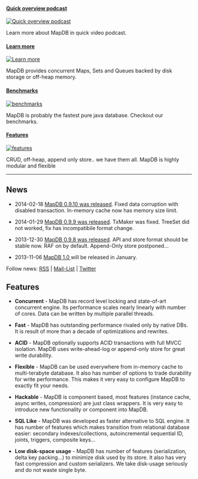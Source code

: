 #### [Quick overview podcast][overview]

[![Quick overview podcast](images/car-overview.jpg)][overview]

Learn more about MapDB in quick video podcast.


#### [Learn more][intro]
[![Learn more](images/car-intro.png)][intro]

MapDB provides concurrent Maps, Sets and Queues backed by disk storage or off-heap memory.


#### [Benchmarks][benchmarks]

[![benchmarks](images/car-benchmarks.jpg)][benchmarks]

MapDB is probably the fastest pure java database. Checkout our benchmarks.


#### [Features][features]

[![features](images/car-features.png)][features]

CRUD, off-heap, append only store.. we have them all. MapDB is highly modular and flexible


[overview]: http://youtu.be/_KGDwwEP5js
[intro]: 02-getting-started.html
[benchmarks]: /benchmarks.html
[features]: /features.html


---


News
----

* 2014-02-18 [MapDB 0.9.10 was released](http://www.mapdb.org/changelog.html#Version_0910_2014-02-18). Fixed data corruption with disabled transaction. In-memory cache now has memory size limit.

* 2014-01-29 [MapDB 0.9.9 was released](http://www.mapdb.org/changelog.html#Version_099_2014-01-29). TxMaker was fixed. TreeSet did not worked, fix has incompatibile format change.

* 2013-12-30 [MapDB 0.9.8 was released](http://www.mapdb.org/changelog.html#Version_098_2013-12-30). API and store format should be stable now. RAF on by default. Append-Only store postponed...

* 2013-11-06 [MapDB 1.0 ](http://kotek.net/blog/MapDB_1_in_january) will be released in January.


Follow news:
[RSS](news.xml) |
[Mail-List](https://groups.google.com/forum/?fromgroups#!forum/mapdb-news) |
[Twitter](http://twitter.com/MapDBnews)

Features
--------
* **Concurrent** - MapDB has record level locking and state-of-art concurrent engine. Its performance scales nearly linearly with number of cores. Data can be written by multiple parallel threads.

* **Fast** - MapDB has outstanding performance rivaled only by native DBs. It is result of more than a decade of optimizations and rewrites.

* **ACID** - MapDB optionally supports ACID transactions with full MVCC isolation. MapDB uses write-ahead-log or append-only store for great write durability.

* **Flexible** - MapDB can be used everywhere from in-memory cache to multi-terabyte database. It also has number of options to trade durability for write performance. This makes it very easy to configure MapDB to exactly fit your needs.

* **Hackable** - MapDB is component based, most features (instance cache, async writes, compression) are just class wrappers. It is very easy to introduce new functionality or component into MapDB.

* **SQL Like** - MapDB was developed as faster alternative to SQL engine. It has number of features which makes transition from relational database easier: secondary indexes/collections, autoincremental sequential ID, joints, triggers, composite keys...

* **Low disk-space usage** - MapDB has number of features (serialization, delta key packing...) to minimize disk used by its store. It also has very fast compression and custom serializers. We take disk-usage seriously and do not waste single byte.
